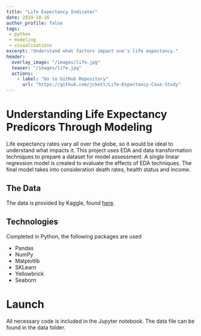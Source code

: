 ```yaml
---
title: "Life Expectancy Indicator"
date: 2019-10-16
author_profile: false
tags: 
 - python
 - modeling
 - visualizations
excerpt: "Understand what factors impact one's life expectancy."
header:
  overlay_image: "/images/life.jpg"
  teaser: "/images/life.jpg"
  actions:
    - label: "Go to GitHub Repository"
      url: "https://github.com/jckett/Life-Expectancy-Case-Study"
---
```


# Understanding Life Expectancy Predicors Through Modeling 

Life expectancy rates vary all over the globe, so it would be ideal to understand what impacts it. This project uses EDA and data transformation techniques to prepare a dataset for model assessment. A single linear regression model is created to evaluate the effects of EDA techniques. The final model takes into consideration death rates, health status and income. 

## The Data

The data is provided by Kaggle, found [here](https://www.kaggle.com/kumarajarshi/life-expectancy-who).

## Technologies

Completed in Python, the following packages are used
 - Pandas
 - NumPy
 - Matplotlib
 - SKLearn
 - Yellowbrick
 - Seaborn
 
# Launch

All necessary code is included in the Jupyter notebook. The data file can be found in the data folder. 

